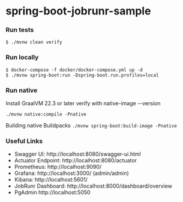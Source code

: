 # spring-boot-jobrunr-sample

### Run tests

`$ ./mvnw clean verify`

### Run locally

```
$ docker-compose -f docker/docker-compose.yml up -d
$ ./mvnw spring-boot:run -Dspring-boot.run.profiles=local
```

### Run native

Install GraalVM 22.3 or later verify with native-image --version

```
./mvnw native:compile -Pnative
```

Building native Buildpacks `./mvnw spring-boot:build-image -Pnative`

### Useful Links

* Swagger UI: http://localhost:8080/swagger-ui.html
* Actuator Endpoint: http://localhost:8080/actuator
* Prometheus: http://localhost:9090/
* Grafana: http://localhost:3000/ (admin/admin)
* Kibana: http://localhost:5601/
* JobRunr Dashboard: http://localhost:8000/dashboard/overview
* PgAdmin http://localhost:5050
